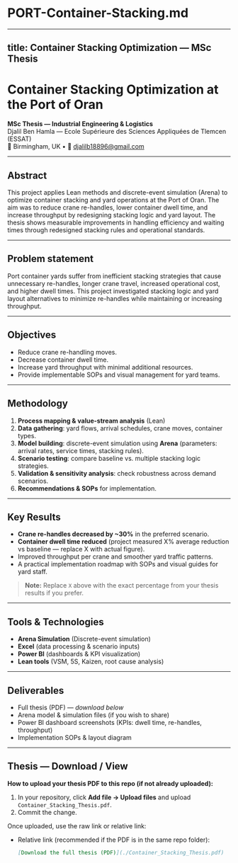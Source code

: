 # PORT-Container-Stacking.md
---
title: Container Stacking Optimization — MSc Thesis
---

# Container Stacking Optimization at the Port of Oran  
**MSc Thesis — Industrial Engineering & Logistics**  
Djalil Ben Hamla — Ecole Supérieure des Sciences Appliquées de Tlemcen (ESSAT)  
📍 Birmingham, UK • 📧 djalilb18896@gmail.com

---

## Abstract
This project applies Lean methods and discrete-event simulation (Arena) to optimize container stacking and yard operations at the Port of Oran. The aim was to reduce crane re-handles, lower container dwell time, and increase throughput by redesigning stacking logic and yard layout. The thesis shows measurable improvements in handling efficiency and waiting times through redesigned stacking rules and operational standards.

---

##  Problem statement
Port container yards suffer from inefficient stacking strategies that cause unnecessary re-handles, longer crane travel, increased operational cost, and higher dwell times. This project investigated stacking logic and yard layout alternatives to minimize re-handles while maintaining or increasing throughput.

---

##  Objectives
- Reduce crane re-handling moves.
- Decrease container dwell time.
- Increase yard throughput with minimal additional resources.
- Provide implementable SOPs and visual management for yard teams.

---

##  Methodology
1. **Process mapping & value-stream analysis** (Lean)  
2. **Data gathering**: yard flows, arrival schedules, crane moves, container types.  
3. **Model building**: discrete-event simulation using **Arena** (parameters: arrival rates, service times, stacking rules).  
4. **Scenario testing**: compare baseline vs. multiple stacking logic strategies.  
5. **Validation & sensitivity analysis**: check robustness across demand scenarios.  
6. **Recommendations & SOPs** for implementation.

---

##  Key Results
- **Crane re-handles decreased by ~30%** in the preferred scenario.  
- **Container dwell time reduced** (project measured X% average reduction vs baseline — replace X with actual figure).  
- Improved throughput per crane and smoother yard traffic patterns.  
- A practical implementation roadmap with SOPs and visual guides for yard staff.

> **Note:** Replace `X` above with the exact percentage from your thesis results if you prefer.

---

##  Tools & Technologies
- **Arena Simulation** (Discrete-event simulation)  
- **Excel** (data processing & scenario inputs)  
- **Power BI** (dashboards & KPI visualization)  
- **Lean tools** (VSM, 5S, Kaizen, root cause analysis)

---

##  Deliverables
- Full thesis (PDF) — *download below*  
- Arena model & simulation files (if you wish to share)  
- Power BI dashboard screenshots (KPIs: dwell time, re-handles, throughput)  
- Implementation SOPs & layout diagram

---

## Thesis — Download / View
**How to upload your thesis PDF to this repo (if not already uploaded):**

1. In your repository, click **Add file → Upload files** and upload `Container_Stacking_Thesis.pdf`.  
2. Commit the change.

Once uploaded, use the raw link or relative link:

- Relative link (recommended if the PDF is in the same repo folder):
  ```md
  [Download the full thesis (PDF)](./Container_Stacking_Thesis.pdf)
